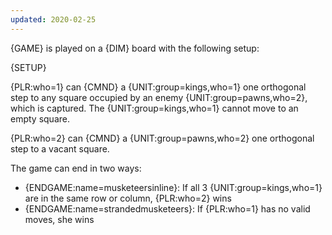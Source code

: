 ```yaml
---
updated: 2020-02-25
---
```


{GAME} is played on a {DIM} board with the following setup:

{SETUP}

{PLR:who=1} can {CMND} a {UNIT:group=kings,who=1} one orthogonal step to any square occupied by an enemy {UNIT:group=pawns,who=2}, which is captured. The {UNIT:group=kings,who=1} cannot move to an empty square.

{PLR:who=2} can {CMND} a {UNIT:group=pawns,who=2} one orthogonal step to a vacant square.

The game can end in two ways:

- {ENDGAME:name=musketeersinline}: If all 3 {UNIT:group=kings,who=1} are in the same row or column, {PLR:who=2} wins
- {ENDGAME:name=strandedmusketeers}: If {PLR:who=1} has no valid moves, she wins
